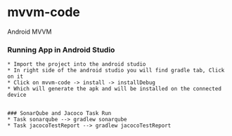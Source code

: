 # mvvm-code
Android MVVM 


### Running App in Android Studio


```
* Import the project into the android studio
* In right side of the android studio you will find gradle tab, Click on it
* Click on mvvm-code -> install -> installDebug
* Which will generate the apk and will be installed on the connected device


### SonarQube and Jacoco Task Run 
* Task sonarqube --> gradlew sonarqube
* Task jacocoTestReport --> gradlew jacocoTestReport

